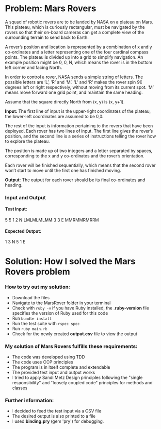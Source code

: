 
# Problem: Mars Rovers

A squad of robotic rovers are to be landed by NASA on a plateau on Mars. This plateau, which is curiously rectangular, must be navigated by the rovers so that their on-board cameras can get a complete view of the surrounding terrain to send back to Earth.

A rover’s position and location is represented by a combination of x and y co-ordinates and a letter representing one of the four cardinal compass points. The plateau is divided up into a grid to simplify navigation. An example position might be 0, 0, N, which means the rover is in the bottom left corner and facing North.

In order to control a rover, NASA sends a simple string of letters. The possible letters are ‘L’, ‘R’ and ‘M’. ‘L’ and ‘R’ makes the rover spin 90 degrees left or right respectively, without moving from its current spot. ‘M’ means move forward one grid point, and maintain the same heading.

Assume that the square directly North from (x, y) is (x, y+1).

**Input:** The first line of input is the upper-right coordinates of the plateau, the lower-left coordinates are assumed to be 0,0.

The rest of the input is information pertaining to the rovers that have been deployed. Each rover has two lines of input. The first line gives the rover’s position, and the second line is a series of instructions telling the rover how to explore the plateau.

The position is made up of two integers and a letter separated by spaces, corresponding to the x and y co-ordinates and the rover’s orientation.

Each rover will be finished sequentially, which means that the second rover won’t start to move until the first one has finished moving.

**Output:** The output for each rover should be its final co-ordinates and heading.

### Input and Output

#### Test Input:
5 5
1 2 N
LMLMLMLMM
3 3 E
MMRMMRMRRM

#### Expected Output:
1 3 N
5 1 E


# Solution: How I solved the Mars Rovers problem


### How to try out my solution:

* Download the files
* Navigate to the MarsRover folder in your terminal
* Check with `ruby -v` if you have Ruby installed, the **.ruby-version** file specifies the version of Ruby used for this code
* Run `bundle install`
* Run the test suite with `rspec spec`
* Run `ruby main.rb`
* Check for the newly created **output.csv** file to view the output


### My solution of Mars Rovers fulfills these requirements:

* The code was developed using TDD
* The code uses OOP principles
* The program is in itself complete and extendable
* The provided test input and output works
* I tried to apply Sandi Metz Design principles following the "single responsibility" and "loosely coupled code" principles for methods and classes


### Further information:

* I decided to feed the test input via a CSV file
* The desired output is also printed to a file
* I used **binding.pry** (gem 'pry') for debugging.
